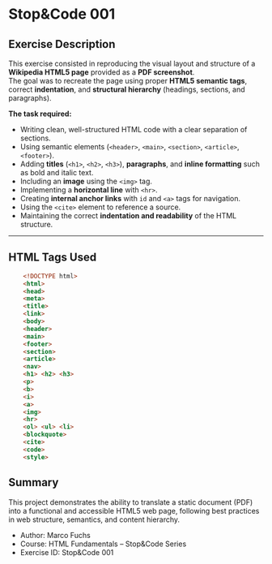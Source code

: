 # Stop&Code 001 #

## Exercise Description ##
This exercise consisted in reproducing the visual layout and structure of a **Wikipedia HTML5 page** provided as a **PDF screenshot**.  
The goal was to recreate the page using proper **HTML5 semantic tags**, correct **indentation**, and **structural hierarchy** (headings, sections, and paragraphs).

**The task required:**
- Writing clean, well-structured HTML code with a clear separation of sections.  
- Using semantic elements (`<header>`, `<main>`, `<section>`, `<article>`, `<footer>`).  
- Adding **titles** (`<h1>`, `<h2>`, `<h3>`), **paragraphs**, and **inline formatting** such as bold and italic text.  
- Including an **image** using the `<img>` tag.  
- Implementing a **horizontal line** with `<hr>`.  
- Creating **internal anchor links** with `id` and `<a>` tags for navigation.  
- Using the `<cite>` element to reference a source.  
- Maintaining the correct **indentation and readability** of the HTML structure.

---

## HTML Tags Used

```html
    <!DOCTYPE html>
    <html>
    <head>
    <meta>
    <title>
    <link>
    <body>
    <header>
    <main>
    <footer>
    <section>
    <article>
    <nav>
    <h1> <h2> <h3>
    <p>
    <b>
    <i>
    <a>
    <img>
    <hr>
    <ol> <ul> <li>
    <blockquote>
    <cite>
    <code>
    <style>
```

## Summary ##

This project demonstrates the ability to translate a static document (PDF) into a functional and accessible HTML5 web page, following best practices in web structure, semantics, and content hierarchy.

- Author: Marco Fuchs
- Course: HTML Fundamentals – Stop&Code Series
- Exercise ID: Stop&Code 001